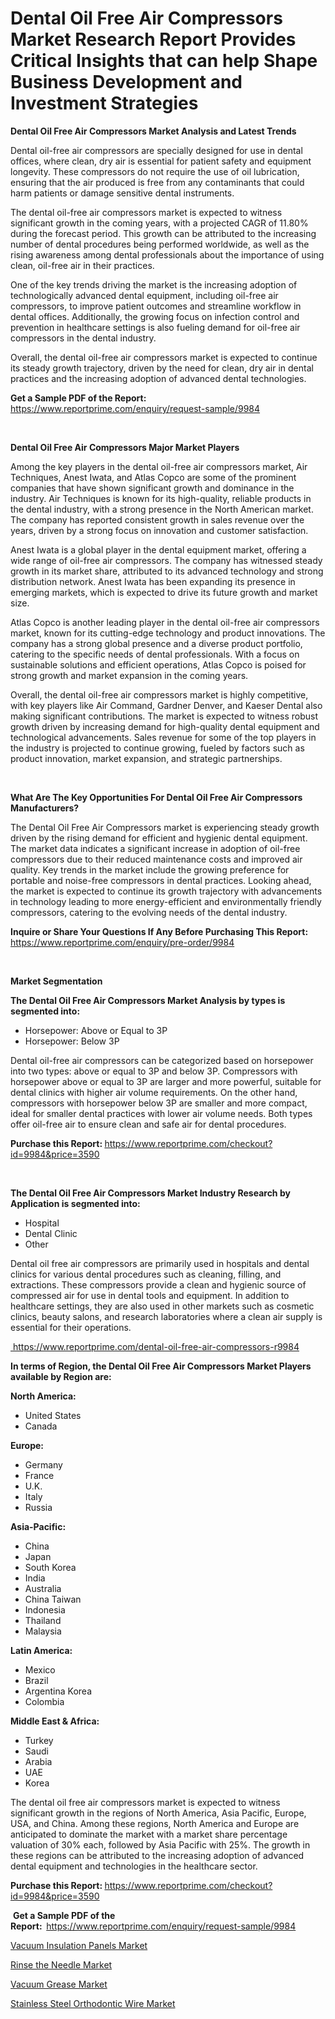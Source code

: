 <p><h1>Dental Oil Free Air Compressors Market Research Report Provides Critical Insights that can help Shape Business Development and Investment Strategies</h1></p><p><strong>Dental Oil Free Air Compressors Market Analysis and Latest Trends</strong></p>
<p><p>Dental oil-free air compressors are specially designed for use in dental offices, where clean, dry air is essential for patient safety and equipment longevity. These compressors do not require the use of oil lubrication, ensuring that the air produced is free from any contaminants that could harm patients or damage sensitive dental instruments.</p><p>The dental oil-free air compressors market is expected to witness significant growth in the coming years, with a projected CAGR of 11.80% during the forecast period. This growth can be attributed to the increasing number of dental procedures being performed worldwide, as well as the rising awareness among dental professionals about the importance of using clean, oil-free air in their practices.</p><p>One of the key trends driving the market is the increasing adoption of technologically advanced dental equipment, including oil-free air compressors, to improve patient outcomes and streamline workflow in dental offices. Additionally, the growing focus on infection control and prevention in healthcare settings is also fueling demand for oil-free air compressors in the dental industry.</p><p>Overall, the dental oil-free air compressors market is expected to continue its steady growth trajectory, driven by the need for clean, dry air in dental practices and the increasing adoption of advanced dental technologies.</p></p>
<p><strong>Get a Sample PDF of the Report:&nbsp;</strong> <a href="https://www.reportprime.com/enquiry/request-sample/9984">https://www.reportprime.com/enquiry/request-sample/9984</a></p>
<p>&nbsp;</p>
<p><strong>Dental Oil Free Air Compressors Major Market Players</strong></p>
<p><p>Among the key players in the dental oil-free air compressors market, Air Techniques, Anest Iwata, and Atlas Copco are some of the prominent companies that have shown significant growth and dominance in the industry. Air Techniques is known for its high-quality, reliable products in the dental industry, with a strong presence in the North American market. The company has reported consistent growth in sales revenue over the years, driven by a strong focus on innovation and customer satisfaction.</p><p>Anest Iwata is a global player in the dental equipment market, offering a wide range of oil-free air compressors. The company has witnessed steady growth in its market share, attributed to its advanced technology and strong distribution network. Anest Iwata has been expanding its presence in emerging markets, which is expected to drive its future growth and market size.</p><p>Atlas Copco is another leading player in the dental oil-free air compressors market, known for its cutting-edge technology and product innovations. The company has a strong global presence and a diverse product portfolio, catering to the specific needs of dental professionals. With a focus on sustainable solutions and efficient operations, Atlas Copco is poised for strong growth and market expansion in the coming years.</p><p>Overall, the dental oil-free air compressors market is highly competitive, with key players like Air Command, Gardner Denver, and Kaeser Dental also making significant contributions. The market is expected to witness robust growth driven by increasing demand for high-quality dental equipment and technological advancements. Sales revenue for some of the top players in the industry is projected to continue growing, fueled by factors such as product innovation, market expansion, and strategic partnerships.</p></p>
<p>&nbsp;</p>
<p><strong>What Are The Key Opportunities For Dental Oil Free Air Compressors Manufacturers?</strong></p>
<p><p>The Dental Oil Free Air Compressors market is experiencing steady growth driven by the rising demand for efficient and hygienic dental equipment. The market data indicates a significant increase in adoption of oil-free compressors due to their reduced maintenance costs and improved air quality. Key trends in the market include the growing preference for portable and noise-free compressors in dental practices. Looking ahead, the market is expected to continue its growth trajectory with advancements in technology leading to more energy-efficient and environmentally friendly compressors, catering to the evolving needs of the dental industry.</p></p>
<p><strong>Inquire or Share Your Questions If Any Before Purchasing This Report:</strong> <a href="https://www.reportprime.com/enquiry/pre-order/9984">https://www.reportprime.com/enquiry/pre-order/9984</a></p>
<p>&nbsp;</p>
<p><strong>Market Segmentation</strong></p>
<p><strong>The Dental Oil Free Air Compressors Market Analysis by types is segmented into:</strong></p>
<p><ul><li>Horsepower: Above or Equal to 3P</li><li>Horsepower: Below 3P</li></ul></p>
<p><p>Dental oil-free air compressors can be categorized based on horsepower into two types: above or equal to 3P and below 3P. Compressors with horsepower above or equal to 3P are larger and more powerful, suitable for dental clinics with higher air volume requirements. On the other hand, compressors with horsepower below 3P are smaller and more compact, ideal for smaller dental practices with lower air volume needs. Both types offer oil-free air to ensure clean and safe air for dental procedures.</p></p>
<p><strong>Purchase this Report:&nbsp;</strong><a href="https://www.reportprime.com/checkout?id=9984&price=3590">https://www.reportprime.com/checkout?id=9984&price=3590</a></p>
<p>&nbsp;</p>
<p><strong>The Dental Oil Free Air Compressors Market Industry Research by Application is segmented into:</strong></p>
<p><ul><li>Hospital</li><li>Dental Clinic</li><li>Other</li></ul></p>
<p><p>Dental oil free air compressors are primarily used in hospitals and dental clinics for various dental procedures such as cleaning, filling, and extractions. These compressors provide a clean and hygienic source of compressed air for use in dental tools and equipment. In addition to healthcare settings, they are also used in other markets such as cosmetic clinics, beauty salons, and research laboratories where a clean air supply is essential for their operations.</p></p>
<p><a href="https://www.reportprime.com/dental-oil-free-air-compressors-r9984">&nbsp;https://www.reportprime.com/dental-oil-free-air-compressors-r9984</a></p>
<p><strong>In terms of Region, the Dental Oil Free Air Compressors Market Players available by Region are:</strong></p>
<p>
    <p> <strong> North America: </strong>
        <ul>
            <li>United States</li>
            <li>Canada</li>
        </ul>
        </p> 
    <p> <strong> Europe: </strong>
        <ul>
            <li>Germany</li>
            <li>France</li>
            <li>U.K.</li>
            <li>Italy</li>
            <li>Russia</li>
        </ul>
        </p> 
    <p> <strong> Asia-Pacific: </strong>
        <ul>
            <li>China</li>
            <li>Japan</li>
            <li>South Korea</li>
            <li>India</li>
            <li>Australia</li>
            <li>China Taiwan</li>
            <li>Indonesia</li>
            <li>Thailand</li>
            <li>Malaysia</li>
        </ul>
        </p> 
    <p> <strong> Latin America: </strong>
        <ul>
            <li>Mexico</li>
            <li>Brazil</li>
            <li>Argentina Korea</li>
            <li>Colombia</li>
        </ul>
        </p> 
    <p> <strong> Middle East & Africa: </strong>
        <ul>
            <li>Turkey</li>
            <li>Saudi</li>
            <li>Arabia</li>
            <li>UAE</li>
            <li>Korea</li>
        </ul>
    </p>
    </p>
<p><p>The dental oil free air compressors market is expected to witness significant growth in the regions of North America, Asia Pacific, Europe, USA, and China. Among these regions, North America and Europe are anticipated to dominate the market with a market share percentage valuation of 30% each, followed by Asia Pacific with 25%. The growth in these regions can be attributed to the increasing adoption of advanced dental equipment and technologies in the healthcare sector.</p></p>
<p><strong>Purchase this Report: </strong><a href="https://www.reportprime.com/checkout?id=9984&price=3590">https://www.reportprime.com/checkout?id=9984&price=3590</a></p>
<p>&nbsp;<strong>Get a Sample PDF of the Report:&nbsp;&nbsp;</strong><a href="https://www.reportprime.com/enquiry/request-sample/9984">https://www.reportprime.com/enquiry/request-sample/9984</a></p>
<p><strong></strong></p>
<p><p><a href="https://issuu.com/reportprime-2/docs/vacuum-insulation-panels-market-size-2030.pptx">Vacuum Insulation Panels Market</a></p><p><a href="https://github.com/nathandecarvalho/Market-Research-Report-List-2/blob/main/rinse-the-needle-market.md">Rinse the Needle Market</a></p><p><a href="https://issuu.com/reportprime-2/docs/vacuum-grease-market-size-2030.pptx">Vacuum Grease Market</a></p><p><a href="https://github.com/kosella/Market-Research-Report-List-2/blob/main/stainless-steel-orthodontic-wire-market.md">Stainless Steel Orthodontic Wire Market</a></p></p>